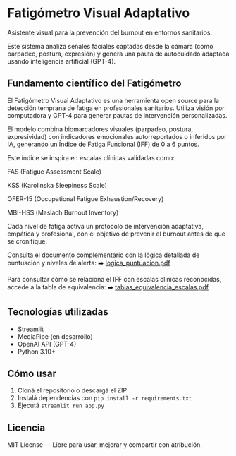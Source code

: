 # Fatigómetro Visual Adaptativo

Asistente visual para la prevención del burnout en entornos sanitarios.

Este sistema analiza señales faciales captadas desde la cámara (como parpadeo, postura, expresión) y genera una pauta de autocuidado adaptada usando inteligencia artificial (GPT-4).

## Fundamento científico del Fatigómetro
El Fatigómetro Visual Adaptativo es una herramienta open source para la detección temprana de fatiga en profesionales sanitarios. Utiliza visión por computadora y GPT-4 para generar pautas de intervención personalizadas.

El modelo combina biomarcadores visuales (parpadeo, postura, expresividad) con indicadores emocionales autorreportados o inferidos por IA, generando un Índice de Fatiga Funcional (IFF) de 0 a 6 puntos.

Este índice se inspira en escalas clínicas validadas como:

FAS (Fatigue Assessment Scale)

KSS (Karolinska Sleepiness Scale)

OFER-15 (Occupational Fatigue Exhaustion/Recovery)

MBI-HSS (Maslach Burnout Inventory)

Cada nivel de fatiga activa un protocolo de intervención adaptativa, empática y profesional, con el objetivo de prevenir el burnout antes de que se cronifique.

Consulta el documento complementario con la lógica detallada de puntuación y niveles de alerta:
➡️ [logica_puntuacion.pdf](./logica_puntuacion.pdf)

Para consultar cómo se relaciona el IFF con escalas clínicas reconocidas, accede a la tabla de equivalencia:
➡️ [tablas_equivalencia_escalas.pdf](./tablas_equivalencia_escalas.pdf)



## Tecnologías utilizadas

- Streamlit
- MediaPipe (en desarrollo)
- OpenAI API (GPT-4)
- Python 3.10+

## Cómo usar

1. Cloná el repositorio o descargá el ZIP
2. Instalá dependencias con `pip install -r requirements.txt`
3. Ejecutá `streamlit run app.py`

## Licencia

MIT License — Libre para usar, mejorar y compartir con atribución.
